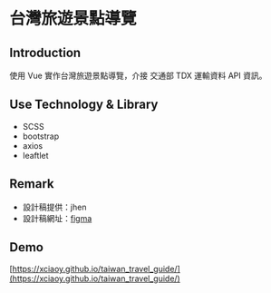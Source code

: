 # 台灣旅遊景點導覽

## Introduction

使用 Vue 實作台灣旅遊景點導覽，介接 交通部 TDX 運輸資料 API 資訊。

## Use Technology & Library

* SCSS
* bootstrap
* axios
* leaftlet

## Remark

* 設計稿提供：jhen
* 設計稿網址：[figma](https://www.figma.com/file/fnHynjl6HHHCcqay2C4KVn/2021-THE-F2E--Week1?node-id=5%3A2)

## Demo

[https://xciaoy.github.io/taiwan_travel_guide/](https://xciaoy.github.io/taiwan_travel_guide/)

